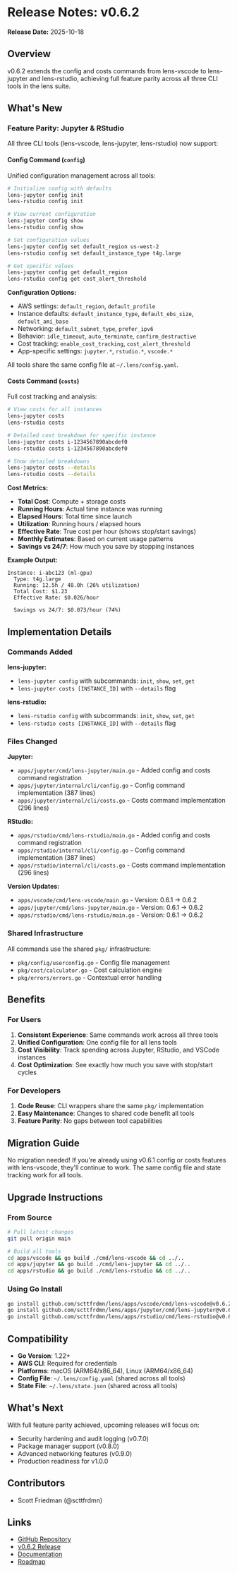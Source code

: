 # Release Notes: v0.6.2

**Release Date:** 2025-10-18

## Overview

v0.6.2 extends the config and costs commands from lens-vscode to lens-jupyter and lens-rstudio, achieving full feature parity across all three CLI tools in the lens suite.

## What's New

### Feature Parity: Jupyter & RStudio

All three CLI tools (lens-vscode, lens-jupyter, lens-rstudio) now support:

#### Config Command (`config`)
Unified configuration management across all tools:

```bash
# Initialize config with defaults
lens-jupyter config init
lens-rstudio config init

# View current configuration
lens-jupyter config show
lens-rstudio config show

# Set configuration values
lens-jupyter config set default_region us-west-2
lens-rstudio config set default_instance_type t4g.large

# Get specific values
lens-jupyter config get default_region
lens-rstudio config get cost_alert_threshold
```

**Configuration Options:**
- AWS settings: `default_region`, `default_profile`
- Instance defaults: `default_instance_type`, `default_ebs_size`, `default_ami_base`
- Networking: `default_subnet_type`, `prefer_ipv6`
- Behavior: `idle_timeout`, `auto_terminate`, `confirm_destructive`
- Cost tracking: `enable_cost_tracking`, `cost_alert_threshold`
- App-specific settings: `jupyter.*`, `rstudio.*`, `vscode.*`

All tools share the same config file at `~/.lens/config.yaml`.

#### Costs Command (`costs`)
Full cost tracking and analysis:

```bash
# View costs for all instances
lens-jupyter costs
lens-rstudio costs

# Detailed cost breakdown for specific instance
lens-jupyter costs i-1234567890abcdef0
lens-rstudio costs i-1234567890abcdef0

# Show detailed breakdowns
lens-jupyter costs --details
lens-rstudio costs --details
```

**Cost Metrics:**
- **Total Cost**: Compute + storage costs
- **Running Hours**: Actual time instance was running
- **Elapsed Hours**: Total time since launch
- **Utilization**: Running hours / elapsed hours
- **Effective Rate**: True cost per hour (shows stop/start savings)
- **Monthly Estimates**: Based on current usage patterns
- **Savings vs 24/7**: How much you save by stopping instances

**Example Output:**
```
Instance: i-abc123 (ml-gpu)
  Type: t4g.large
  Running: 12.5h / 48.0h (26% utilization)
  Total Cost: $1.23
  Effective Rate: $0.026/hour

  Savings vs 24/7: $0.073/hour (74%)
```

## Implementation Details

### Commands Added

**lens-jupyter:**
- `lens-jupyter config` with subcommands: `init`, `show`, `set`, `get`
- `lens-jupyter costs [INSTANCE_ID]` with `--details` flag

**lens-rstudio:**
- `lens-rstudio config` with subcommands: `init`, `show`, `set`, `get`
- `lens-rstudio costs [INSTANCE_ID]` with `--details` flag

### Files Changed

**Jupyter:**
- `apps/jupyter/cmd/lens-jupyter/main.go` - Added config and costs command registration
- `apps/jupyter/internal/cli/config.go` - Config command implementation (387 lines)
- `apps/jupyter/internal/cli/costs.go` - Costs command implementation (296 lines)

**RStudio:**
- `apps/rstudio/cmd/lens-rstudio/main.go` - Added config and costs command registration
- `apps/rstudio/internal/cli/config.go` - Config command implementation (387 lines)
- `apps/rstudio/internal/cli/costs.go` - Costs command implementation (296 lines)

**Version Updates:**
- `apps/vscode/cmd/lens-vscode/main.go` - Version: 0.6.1 → 0.6.2
- `apps/jupyter/cmd/lens-jupyter/main.go` - Version: 0.6.1 → 0.6.2
- `apps/rstudio/cmd/lens-rstudio/main.go` - Version: 0.6.1 → 0.6.2

### Shared Infrastructure

All commands use the shared `pkg/` infrastructure:
- `pkg/config/userconfig.go` - Config file management
- `pkg/cost/calculator.go` - Cost calculation engine
- `pkg/errors/errors.go` - Contextual error handling

## Benefits

### For Users

1. **Consistent Experience**: Same commands work across all three tools
2. **Unified Configuration**: One config file for all lens tools
3. **Cost Visibility**: Track spending across Jupyter, RStudio, and VSCode instances
4. **Cost Optimization**: See exactly how much you save with stop/start cycles

### For Developers

1. **Code Reuse**: CLI wrappers share the same `pkg/` implementation
2. **Easy Maintenance**: Changes to shared code benefit all tools
3. **Feature Parity**: No gaps between tool capabilities

## Migration Guide

No migration needed! If you're already using v0.6.1 config or costs features with lens-vscode, they'll continue to work. The same config file and state tracking work for all tools.

## Upgrade Instructions

### From Source

```bash
# Pull latest changes
git pull origin main

# Build all tools
cd apps/vscode && go build ./cmd/lens-vscode && cd ../..
cd apps/jupyter && go build ./cmd/lens-jupyter && cd ../..
cd apps/rstudio && go build ./cmd/lens-rstudio && cd ../..
```

### Using Go Install

```bash
go install github.com/scttfrdmn/lens/apps/vscode/cmd/lens-vscode@v0.6.2
go install github.com/scttfrdmn/lens/apps/jupyter/cmd/lens-jupyter@v0.6.2
go install github.com/scttfrdmn/lens/apps/rstudio/cmd/lens-rstudio@v0.6.2
```

## Compatibility

- **Go Version**: 1.22+
- **AWS CLI**: Required for credentials
- **Platforms**: macOS (ARM64/x86_64), Linux (ARM64/x86_64)
- **Config File**: `~/.lens/config.yaml` (shared across all tools)
- **State File**: `~/.lens/state.json` (shared across all tools)

## What's Next

With full feature parity achieved, upcoming releases will focus on:
- Security hardening and audit logging (v0.7.0)
- Package manager support (v0.8.0)
- Advanced networking features (v0.9.0)
- Production readiness for v1.0.0

## Contributors

- Scott Friedman (@scttfrdmn)

## Links

- [GitHub Repository](https://github.com/scttfrdmn/lens)
- [v0.6.2 Release](https://github.com/scttfrdmn/lens/releases/tag/v0.6.2)
- [Documentation](https://github.com/scttfrdmn/lens/blob/main/README.md)
- [Roadmap](https://github.com/scttfrdmn/lens/blob/main/ROADMAP.md)
